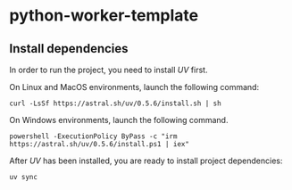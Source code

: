 # python-worker-template

## Install dependencies 

In order to run the project, you need to install _UV_ first.

On Linux and MacOS environments, launch the following command:

```shell
curl -LsSf https://astral.sh/uv/0.5.6/install.sh | sh
```

On Windows environments, launch the following command.

```shell
powershell -ExecutionPolicy ByPass -c "irm https://astral.sh/uv/0.5.6/install.ps1 | iex"
```

After _UV_ has been installed, you are ready to install project dependencies:

```shell
uv sync 
```